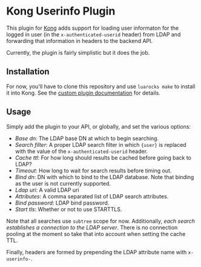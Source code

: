 # Kong Userinfo Plugin

This plugin for [Kong](http://getkong.com) adds support for loading
user informaton for the logged in user (in the `x-authenticated-userid` header)
from LDAP and forwarding that information in headers to the backend API.

Currently, the plugin is fairly simplistic but it does the job.

## Installation

For now, you'll have to clone this repository and use `luarocks make`
to install it into Kong. See the
[custom plugin documentation](https://getkong.org/docs/0.10.x/plugin-development/distribution/)
for details.

## Usage

Simply add the plugin to your API, or globally, and set the various options:

- *Base dn*: The LDAP base DN at which to begin searching.
- *Search filter*: A proper LDAP search filter in which `{user}` is replaced
                   with the value of the `x-authenticated-userid` header.
- *Cache ttl*: For how long should results be cached before going back to LDAP?
- *Timeout*: How long to wait for search results before timing out.
- *Bind dn*: DN with which to bind to the LDAP database. Note that binding as
             the user is not currently supported.
- *Ldap uri*: A valid LDAP uri
- *Attributes*: A comma separated list of LDAP search attributes.
- *Bind password*: LDAP bind password.
- *Start tls*: Whether or not to use STARTTLS.

Note that all searches use `subtree` scope for now. Additionally,
_each search establishes a connection to the LDAP server_. There is no
connection pooling at the moment so take that into account when setting
the cache TTL.

Finally, headers are formed by prepending the LDAP attribute name with `x-userinfo-`.
